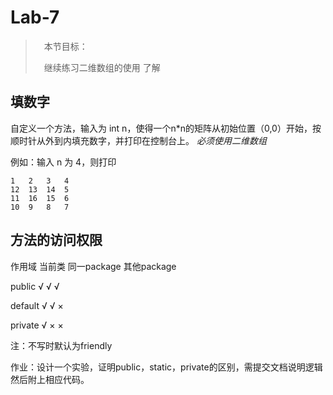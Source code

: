 # Lab-7

>　本节目标：
>
>　继续练习二维数组的使用
>  了解

## 填数字

自定义一个方法，输入为 int n，使得一个n*n的矩阵从初始位置（0,0）开始，按顺时针从外到内填充数字，并打印在控制台上。
*必须使用二维数组* 

例如：输入 n 为 4，则打印
```
1   2   3   4   
12  13  14  5   
11  16  15  6   
10  9   8   7   
```

## 方法的访问权限

作用域       当前类    同一package        其他package
 
 public        √         √                        √
 
 default       √          √                        ×
 
 private        √          ×                       ×
 
注：不写时默认为friendly

作业：设计一个实验，证明public，static，private的区别，需提交文档说明逻辑然后附上相应代码。
